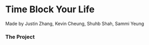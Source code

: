 # Time Block Your Life
Made by Justin Zhang, Kevin Cheung, Shuhb Shah, Sammi Yeung

### The Project
